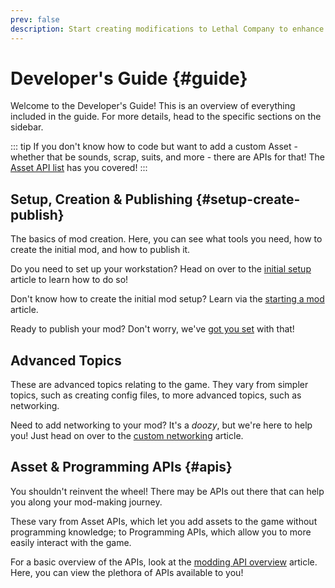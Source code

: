 ```yaml
---
prev: false
description: Start creating modifications to Lethal Company to enhance everyone's experience.
---
```


# Developer's Guide {#guide}

Welcome to the Developer's Guide! This is an overview of everything included in the guide. For more details, head to the specific sections on the sidebar.

::: tip
If you don't know how to code but want to add a custom Asset - whether that be sounds, scrap, suits, and more - there are APIs for that!
The [Asset API list](/modding/apis/overview#asset-apis) has you covered!
:::

## Setup, Creation & Publishing {#setup-create-publish}

The basics of mod creation. Here, you can see what tools you need, how to create the initial mod, and how to publish it. 

Do you need to set up your workstation? Head on over to the [initial setup](/modding/initial-setup) article to learn how to do so!

Don't know how to create the initial mod setup? Learn via the [starting a mod](/modding/starting-a-mod) article.

Ready to publish your mod? Don't worry, we've [got you set](/modding/publishing-your-mod) with that!

## Advanced Topics

These are advanced topics relating to the game. They vary from simpler topics, such as creating config files, to more advanced topics, such as networking. 

Need to add networking to your mod? It's a _doozy_, but we're here to help you! Just head on over to the [custom networking](/modding/advanced/networking) article.

## Asset & Programming APIs {#apis}

You shouldn't reinvent the wheel! There may be APIs out there that can help you along your mod-making journey.

These vary from Asset APIs, which let you add assets to the game without programming knowledge; to Programming APIs, which allow you to more easily interact with the game.

For a basic overview of the APIs, look at the [modding API overview](/modding/apis/overview) article. Here, you can view the plethora of APIs available to you!